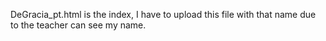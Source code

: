 DeGracia_pt.html is the index, 
I have to upload this file with that name due to the teacher can see my name. 
